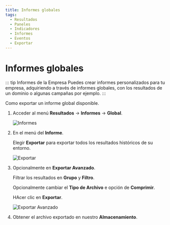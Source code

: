 ```yaml
---
title: Informes globales
tags:
  - Resultados
  - Paneles
  - Indicadores
  - Informes
  - Eventos
  - Exportar
---
```

# Informes globales

::: tip Informes de la Empresa
Puedes crear informes personalizados para tu empresa, adquiriendo a través de informes globales, con los resultados de un dominio o algunas campañas por ejemplo.
:::

Como exportar un informe global disponible.

1. Acceder al menú **Resultados** -> **Informes** -> **Global**.

   ![Informes](https://cdn.phishx.io/phishx-docs/images/phishx_results_reports_global_01.webp)

2. En el menú del **Informe**.

   Elegir **Exportar** para exportar todos los resultados históricos de su entorno.

   ![Exportar](https://cdn.phishx.io/phishx-docs/images/phishx_results_reports_global_02.webp)

3. Opcionalmente en **Exportar Avanzado**.

   Filtrar los resultados en **Grupo** y **Filtro**.

   Opcionalmente cambiar el **Tipo de Archivo** e opción de **Comprimir**.

   HAcer clic en **Exportar**.

   ![Exportar Avanzado](https://cdn.phishx.io/phishx-docs/images/phishx_results_reports_global_03.webp)

4. Obtener el archivo exportado en nuestro **Almacenamiento**.
